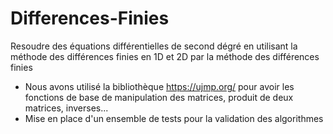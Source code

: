 # Differences-Finies 

Resoudre des équations différentielles de second dégré en utilisant la méthode des différences finies en 1D et 2D par
la méthode des différences finies

- Nous avons utilisé la bibliothèque https://ujmp.org/ pour avoir les fonctions de base de manipulation des matrices,
produit de deux matrices, inverses... 
- Mise en place d'un ensemble de tests pour la validation des algorithmes



